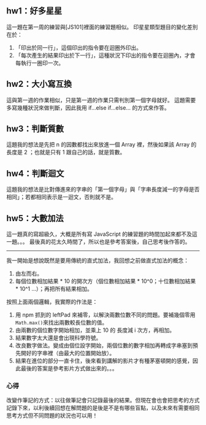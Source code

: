 ## hw1：好多星星
這一題在第一周的練習與[JS101]裡面的練習題相似。
印星星類型題目的變化差別在於：
1. 「印出於同一行」，這個印出的指令要在迴圈外印出。
2. 「每次產生的結果印出於下一行」，這種狀況下印出的指令要在迴圈內，才會每執行一圈印一次。

## hw2：大小寫互換
這與第一週的作業相似，只是第一週的作業只需判別第一個字母就好。
這題需要多寫幾種狀況來做判斷，因此我用 if...else if...else... 的方式來作答。

## hw3：判斷質數
這題我的想法是先把 n 的因數都找出來放進一個 Array 裡，然後如果該 Array 的長度是 2 ；也就是只有 1 跟自己的話，就是質數。

## hw4：判斷迴文
這題我的想法是比對傳進來的字串的「第一個字母」與「字串長度減一的字母是否相同」；若都相同表示是一迴文，否則就不是。

## hw5：大數加法
這一題真的寫超級久，大概是所有寫 JavaScript 的練習題的時間加起來都不及這一題。。。
最後真的花太久時間了，所以也是參考答案後，自己思考後作答的。
___
我一開始是想說既然是要用傳統的直式加法，我回想之前做直式加法的概念：
1. 由左而右。
2. 每個位數相加結果 * 10 的開次方（個位數相加結果 * 10^0；十位數相加結果 * 10^1 ...）；再把所有結果相加。

按照上面兩個邏輯，我實際的作法是：
1. 用 npm 抓到的 leftPad 來補零，以解決兩數位數不同的問題。要補幾個零用 ```Math.max()```來找出兩數較長位數的值。
2. 由兩數的個位數字開始相加，並乘上 10 的 長度減 i 次方，再相加。
3. 結果數字太大還是會出現科學符號。
4. 改良數字做法。變成由個位設字開始，兩個位數的數字相加再轉成字串塞到預先開好的字串裡（由最大的位置開始放）。
5. 結果在進位的部分一直卡住，後來看到講解的影片才有種茅塞頓開的感覺，因此最後的答案是參考影片方式做出來的。。。

### 心得
改變作筆記的方式：以往做筆記會只記錄最後的結果。但現在會也會把思考的方式記錄下來，以利後續回想在解問題的是後是不是有哪些盲點，以及未來有需要相同思考方式但不同問題的狀況也可以用！